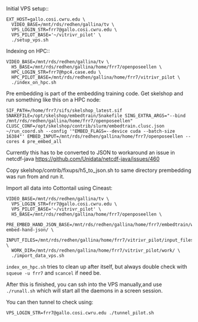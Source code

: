 Initial VPS setup::

```
EXT_HOST=gallo.cosi.cwru.edu \
  VIDEO_BASE=/mnt/rds/redhen/gallina/tv \
  VPS_LOGIN_STR=frr7@gallo.cosi.cwru.edu \
  VPS_PILOT_BASE='~/vitrivr_pilot' \
  ./setup_vps.sh
```

Indexing on HPC::

```
VIDEO_BASE=/mnt/rds/redhen/gallina/tv \
  H5_BASE=/mnt/rds/redhen/gallina/home/frr7/openposeellen \
  HPC_LOGIN_STR=frr7@hpc4.case.edu \
  HPC_PILOT_BASE=/mnt/rds/redhen/gallina/home/frr7/vitrivr_pilot \
  ./index_on_hpc.sh
```

Pre embedding is part of the embedding training code. Get skelshop and run
something like this on a HPC node:

```
SIF_PATH=/home/frr7/sifs/skelshop_latest.sif SNAKEFILE=/opt/skelshop/embedtrain/Snakefile SING_EXTRA_ARGS="--bind /mnt/rds/redhen/gallina/home/frr7/openposeellen" CLUSC_CONF=/opt/skelshop/contrib/slurm/embedtrain.clusc.json ~/run_coord.sh --config '"EMBED_FLAGS=--device cuda --batch-size 16384"' EMBED_INPUT=/mnt/rds/redhen/gallina/home/frr7/openposeellen --cores 4 pre_embed_all
```

Currently this has to be converted to JSON to workaround an issue in
netcdf-java https://github.com/Unidata/netcdf-java/issues/460

Copy skelshop/contrib/fixups/h5_to_json.sh to same directory prembedding was
run from and run it.

Import all data into Cottontail using Cineast:

```
VIDEO_BASE=/mnt/rds/redhen/gallina/tv \
  VPS_LOGIN_STR=frr7@gallo.cosi.cwru.edu \
  VPS_PILOT_BASE='~/vitrivr_pilot' \
  H5_BASE=/mnt/rds/redhen/gallina/home/frr7/openposeellen \
  PRE_EMBED_HAND_JSON_BASE=/mnt/rds/redhen/gallina/home/frr7/embedtrain/work/pre-embed-hand-json/ \
  INPUT_FILES=/mnt/rds/redhen/gallina/home/frr7/vitrivr_pilot/input_files.txt \
  WORK_DIR=/mnt/rds/redhen/gallina/home/frr7/vitrivr_pilot/work/ \
  ./import_data_vps.sh
```

`index_on_hpc.sh` tries to clean up after itself, but always double check with
`squeue -u frr7` and `scancel` if need be.

After this is finished, you can ssh into the VPS manually,and use `./runall.sh`
which will start all the daemons in a screen session.

You can then tunnel to check using:

```
VPS_LOGIN_STR=frr7@gallo.cosi.cwru.edu ./tunnel_pilot.sh
```
